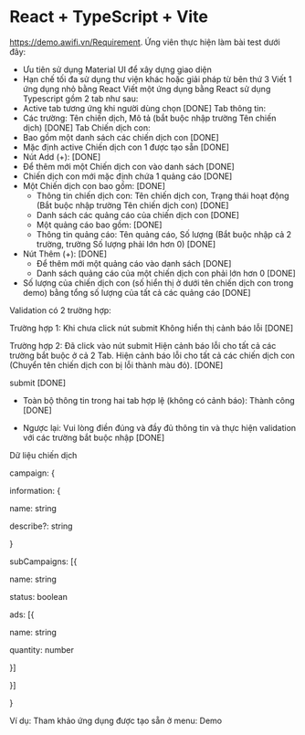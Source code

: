 # React + TypeScript + Vite
https://demo.awifi.vn/Requirement.
Ứng viên thực hiện làm bài test dưới đây:
- Ưu tiên sử dụng Material UI để xây dựng giao diện
- Hạn chế tối đa sử dụng thư viện khác hoặc giải pháp từ bên thứ 3
Viết 1 ứng dụng nhỏ bằng React
Viết một ứng dụng bằng React sử dụng Typescript gồm 2 tab như sau:
- Active tab tương ứng khi người dùng chọn [DONE]
Tab thông tin:
- Các trường: Tên chiến dịch, Mô tả (bắt buộc nhập trường Tên chiến dịch) [DONE]
Tab Chiến dịch con:
- Bao gồm một danh sách các chiến dịch con [DONE]
- Mặc định active Chiến dịch con 1 được tạo sẵn [DONE]
- Nút Add (+): [DONE]
- Để thêm mới một Chiến dịch con vào danh sách [DONE]
- Chiến dịch con mới mặc định chứa 1 quảng cáo [DONE]
- Một Chiến dịch con bao gồm: [DONE]
   - Thông tin chiến dịch con: Tên chiến dịch con, Trạng thái hoạt động (Bắt buộc nhập trường Tên chiến dịch con) [DONE]
   - Danh sách các quảng cáo của chiến dịch con [DONE]
   - Một quảng cáo bao gồm: [DONE]
   - Thông tin quảng cáo: Tên quảng cáo, Số lượng (Bắt buộc nhập cả 2 trường, trường Số lượng phải lớn hơn 0) [DONE]
- Nút Thêm (+): [DONE]
   - Để thêm mới một quảng cáo vào danh sách [DONE]
   - Danh sách quảng cáo của một chiến dịch con phải lớn hơn 0 [DONE]
- Số lượng của chiến dịch con (số hiển thị ở dưới tên chiến dịch con trong demo) bằng tổng số lượng của tất cả các quảng cáo [DONE]

Validation có 2 trường hợp:

Trường hợp 1: Khi chưa click nút submit Không hiển thị cảnh báo lỗi [DONE]

Trường hợp 2: Đã click vào nút submit Hiện cảnh báo lỗi cho tất cả các trường bắt buộc ở cả 2 Tab. Hiện cảnh báo lỗi cho tất cả các chiến dịch con (Chuyển tên chiến dịch con bị lỗi thành màu đỏ). [DONE]

submit [DONE]

- Toàn bộ thông tin trong hai tab hợp lệ (không có cảnh báo): Thành công [DONE]

- Ngược lại: Vui lòng điền đúng và đầy đủ thông tin và thực hiện validation với các trường bắt buộc nhập [DONE]

Dữ liệu chiến dịch

campaign: {

information: {

name: string

describe?: string

}

subCampaigns: [{

name: string

status: boolean

ads: [{

name: string

quantity: number

}]

}]

}

Ví dụ:
Tham khảo ứng dụng được tạo sẵn ở menu: Demo